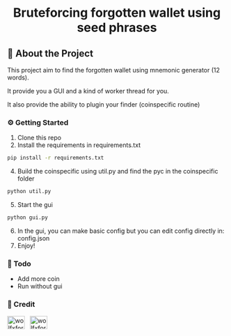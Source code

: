 <div align='center'>
<h1>Bruteforcing forgotten wallet using seed phrases</h1>
</div>


## :star2: About the Project
This project aim to find the forgotten wallet using mnemonic generator (12 words).

It provide you a GUI and a kind of worker thread for you.

It also provide the ability to plugin your finder (coinspecific routine)

### :gear: Getting Started
1. Clone this repo
2. Install the requirements in requirements.txt
```bash
pip install -r requirements.txt
```
4. Build the coinspecific using util.py and find the pyc in the coinspecific folder
```bash
python util.py
```
5. Start the gui
```bash
python gui.py
```
6. In the gui, you can make basic config but you can edit config directly in: config.json
7. Enjoy!

### :running: Todo
- Add more coin
- Run without gui

### 💬 Credit

<p align="left">
<a href="https://fb.com/wolfxforce" target="blank"><img align="center" src="https://raw.githubusercontent.com/rahuldkjain/github-profile-readme-generator/master/src/images/icons/Social/facebook.svg" alt="wolfxforce" height="30" width="40" /></a> &nbsp;
  <a href="https://fb.com/wolfxforce" target="blank"><img align="center" src="https://github.com/rahuldkjain/github-profile-readme-generator/raw/master/src/images/icons/Social/github.svg" alt="wolfxforce" height="30" width="40" /></a>
</p>
